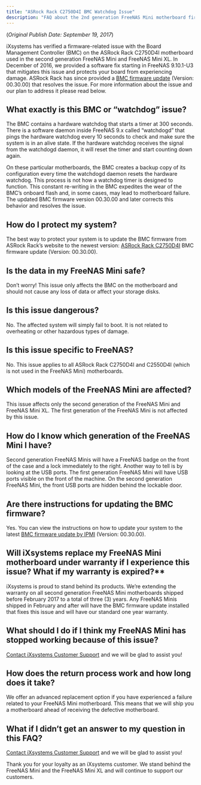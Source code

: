```yaml
---
title: "ASRock Rack C2750D4I BMC Watchdog Issue"
description: "FAQ about the 2nd generation FreeNAS Mini motherboard firmware issue."
---
```


(*Original Publish Date: September 19, 2017*)

iXsystems has verified a firmware-related issue with the Board Management Controller (BMC) on the ASRock Rack C2750D4I motherboard used in the second generation FreeNAS Mini and FreeNAS Mini XL. In December of 2016, we provided a software fix starting in FreeNAS 9.10.1-U3 that mitigates this issue and protects your board from experiencing damage. ASRock Rack has since provided a [BMC firmware update](https://www.asrockrack.com/general/productdetail.asp?Model=C2750D4I#Download) (Version: 00.30.00) that resolves the issue. For more information about the issue and our plan to address it please read below.

## What exactly is this BMC or “watchdog” issue?

The BMC contains a hardware watchdog that starts a timer at 300 seconds. There is a software daemon inside FreeNAS 9.x called “watchdogd” that pings the hardware watchdog every 10 seconds to check and make sure the system is in an alive state. If the hardware watchdog receives the signal from the watchdogd daemon, it will reset the timer and start counting down again.

On these particular motherboards, the BMC creates a backup copy of its configuration every time the watchdogd daemon resets the hardware watchdog. This process is not how a watchdog timer is designed to function. This constant re-writing in the BMC expedites the wear of the BMC’s onboard flash and, in some cases, may lead to motherboard failure. The updated BMC firmware version 00.30.00 and later corrects this behavior and resolves the issue.

## How do I protect my system?

The best way to protect your system is to update the BMC firmware from ASRock Rack’s website to the newest version: [ASRock Rack C2750D4I](https://www.asrockrack.com/general/productdetail.asp?Model=C2750D4I#Download) BMC firmware update (Version: 00.30.00).

## Is the data in my FreeNAS Mini safe?

Don’t worry! This issue only affects the BMC on the motherboard and should not cause any loss of data or affect your storage disks.

## Is this issue dangerous?

No. The affected system will simply fail to boot. It is not related to overheating or other hazardous types of damage.

## Is this issue specific to FreeNAS?

No. This issue applies to all ASRock Rack C2750D4I and C2550D4I (which is not used in the FreeNAS Mini) motherboards.

## Which models of the FreeNAS Mini are affected?

This issue affects only the second generation of the FreeNAS Mini and FreeNAS Mini XL. The first generation of the FreeNAS Mini is not affected by this issue.

## How do I know which generation of the FreeNAS Mini I have?

Second generation FreeNAS Minis will have a FreeNAS badge on the front of the case and a lock immediately to the right. Another way to tell is by looking at the USB ports. The first generation FreeNAS Mini will have USB ports visible on the front of the machine. On the second generation FreeNAS Mini, the front USB ports are hidden behind the lockable door.

## Are there instructions for updating the BMC firmware?

Yes. You can view the instructions on how to update your system to the latest [BMC firmware update by IPMI](https://www.asrockrack.com/support/faq.asp?id=6) (Version: 00.30.00).

## Will iXsystems replace my FreeNAS Mini motherboard under warranty if I experience this issue? What if my warranty is expired?**

iXsystems is proud to stand behind its products. We’re extending the warranty on all second generation FreeNAS Mini motherboards shipped before February 2017 to a total of three (3) years. Any FreeNAS Minis shipped in February and after will have the BMC firmware update installed that fixes this issue and will have our standard one year warranty.

## What should I do if I think my FreeNAS Mini has stopped working because of this issue?

[Contact iXsystems Customer Support](/hub/additional-topics/support/#contacting-ixsystems-support) and we will be glad to assist you!

## How does the return process work and how long does it take?

We offer an advanced replacement option if you have experienced a failure related to your FreeNAS Mini motherboard. This means that we will ship you a motherboard ahead of receiving the defective motherboard.

## What if I didn’t get an answer to my question in this FAQ?

[Contact iXsystems Customer Support](/hub/additional-topics/support/#contacting-ixsystems-support) and we will be glad to assist you!

Thank you for your loyalty as an iXsystems customer. We stand behind the FreeNAS Mini and the FreeNAS Mini XL and will continue to support our customers.
